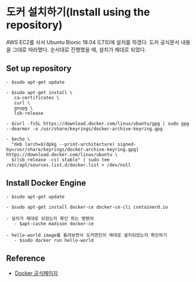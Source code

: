 # 도커 설치하기(Install using the repository)

AWS EC2를 사서 Ubuntu Bionic 18.04 (LTS)에 설치를 하겠다.
도커 공식문서 내용을 그대로 따라했다. 순서대로 진행했을 때, 설치가 제대로 되었다.

## Set up repository

```console
- $sudo apt-get update

- $sudo apt-get install \
   ca-certificates \
   curl \
   gnupg \
   lsb-release

- $curl -fsSL https://download.docker.com/linux/ubuntu/gpg | sudo gpg --dearmor -o /usr/share/keyrings/docker-archive-keyring.gpg

- $echo \
  "deb [arch=$(dpkg --print-architecture) signed-by=/usr/share/keyrings/docker-archive-keyring.gpg] https://download.docker.com/linux/ubuntu \
  $(lsb_release -cs) stable" | sudo tee /etc/apt/sources.list.d/docker.list > /dev/null
```

## Install Docker Engine

```console
- $sudo apt-get update

- $sudo apt-get install docker-ce docker-ce-cli containerd.io

- 설치가 제대로 되었는지 확인 하는 명령어
   - $apt-cache madison docker-ce
  
- hello-world image를 돌려보면서 도커엔진이 제대로 설치되었는지 확인하기
   - $sudo docker run hello-world
```

## Reference

- [Docker 공식페이지](https://docs.docker.com/engine/install/ubuntu/)

